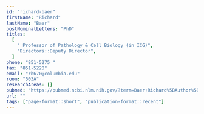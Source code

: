 ```yaml
---
id: "richard-baer"
firstName: "Richard"
lastName: "Baer"
postNominalLetters: "PhD"
titles:
  [
    " Professor of Pathology & Cell Biology (in ICG)",
    "Directors::Deputy Director",
  ]
phone: "851-5275 "
fax: "851-5220"
email: "rb670@columbia.edu"
room: "503A"
researchAreas: []
pubmed: "https://pubmed.ncbi.nlm.nih.gov/?term=Baer+Richard%5BAuthor%5D&sort=pubdate"
url: ""
tags: ["page-format::short", "publication-format::recent"]
---
```

